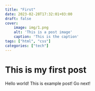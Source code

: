 ```yaml
---
title: "First"
date: 2023-02-28T17:32:01+03:00
draft: false
cover:
    image: img/1.png
    alt: 'This is a post image'
    caption: 'This is the caption'
tags: ["html", "css"]
categories: ["tech"]
---
```


# This is my first post 

Hello world! This is example post! Go next!